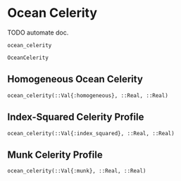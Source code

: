 # Ocean Celerity

TODO automate doc.

```@docs
ocean_celerity
```

```@docs
OceanCelerity
```

## Homogeneous Ocean Celerity

```@docs
ocean_celerity(::Val{:homogeneous}, ::Real, ::Real)
```

## Index-Squared Celerity Profile

```@docs
ocean_celerity(::Val{:index_squared}, ::Real, ::Real)
```

## Munk Celerity Profile

```@docs
ocean_celerity(::Val{:munk}, ::Real, ::Real)
```
